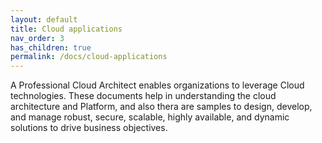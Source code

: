 ```yaml
---
layout: default
title: Cloud applications
nav_order: 3
has_children: true
permalink: /docs/cloud-applications
---
```

A Professional Cloud Architect enables organizations to leverage Cloud technologies. These documents help in understanding the cloud architecture and Platform, and also thera are samples to design, develop, and manage robust, secure, scalable, highly available, and dynamic solutions to drive business objectives.
